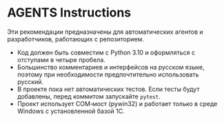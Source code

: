 # AGENTS Instructions

Эти рекомендации предназначены для автоматических агентов и разработчиков, работающих с репозиторием.

- Код должен быть совместим с Python 3.10 и оформляться с отступами в четыре пробела.
- Большинство комментариев и интерфейсов на русском языке, поэтому при необходимости предпочтительно использовать русский.
- В проекте пока нет автоматических тестов. Если тесты будут добавлены, перед коммитом запускайте `pytest`.
- Проект использует COM‑мост (pywin32) и работает только в среде Windows с установленной базой 1C.
